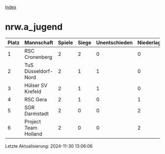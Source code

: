 [Index](./README.md)

# nrw.a_jugend

| Platz |  Mannschaft |  Spiele |  Siege |  Unentschieden |  Niederlagen |  Tore |  Differenz |  Punkte | 
| --- |  --- |  --- |  --- |  --- |  --- |  --- |  --- |  --- |  
|  1 |   RSC Cronenberg |   2 |   2 |   0 |   0 |   15:3 |   12 |   6 |  
|  2 |   TuS Düsseldorf-Nord |   2 |   1 |   1 |   0 |   10:3 |   7 |   4 |  
|  3 |   Hülser SV Krefeld |   2 |   1 |   1 |   0 |   5:3 |   2 |   4 |  
|  4 |   RSC Gera |   2 |   1 |   0 |   1 |   6:7 |   -1 |   3 |  
|  5 |   SGR Darmstadt |   2 |   0 |   0 |   2 |   1:10 |   -9 |   0 |  
|  6 |   Project Team Holland |   2 |   0 |   0 |   2 |   0:11 |   -11 |   0 |  


Letzte Aktualisierung: 2024-11-30 13:06:06